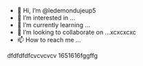 - 👋 Hi, I’m @ledemondujeup5
- 👀 I’m interested in ...
- 🌱 I’m currently learning ...
- 💞️ I’m looking to collaborate on ...xcxcxcxc
- 📫 How to reach me ...

<!---
ledemondujeup5/ledemondujeup5 is a ✨ special ✨ repository because its `README.md` (this file) appears on your GitHub profile.
You can click the Preview link to take a look at your changes.
--->
dfdfdfdfcvcvcvcv
1651616fggffg
